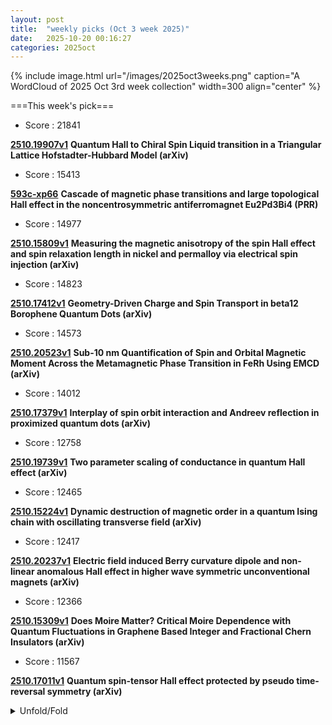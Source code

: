 ```yaml
---
layout: post
title:  "weekly picks (Oct 3 week 2025)"
date:   2025-10-20 00:16:27
categories: 2025oct
---
```


{% include image.html url="/images/2025oct3weeks.png" caption="A WordCloud of 2025 Oct 3rd week collection" width=300 align="center" %}




===This week's pick===


* Score : 21841


**[2510.19907v1](https://arxiv.org/abs/2510.19907)** **Quantum Hall to Chiral Spin Liquid transition in a Triangular Lattice Hofstadter-Hubbard Model (arXiv)**


* Score : 15413

**[593c-xp66](http://link.aps.org/doi/10.1103/593c-xp66)** **Cascade of magnetic phase transitions and large topological Hall effect in the noncentrosymmetric antiferromagnet Eu2Pd3Bi4 (PRR)**

* Score : 14977

**[2510.15809v1](https://arxiv.org/abs/2510.15809)** **Measuring the magnetic anisotropy of the spin Hall effect and spin relaxation length in nickel and permalloy via electrical spin injection (arXiv)**



* Score : 14823


**[2510.17412v1](https://arxiv.org/abs/2510.17412)** **Geometry-Driven Charge and Spin Transport in beta12 Borophene Quantum Dots (arXiv)**



* Score : 14573

**[2510.20523v1](https://arxiv.org/abs/2510.20523)** **Sub-10 nm Quantification of Spin and Orbital Magnetic Moment Across the Metamagnetic Phase Transition in FeRh Using EMCD (arXiv)**



* Score : 14012

**[2510.17379v1](https://arxiv.org/abs/2510.17379)** **Interplay of spin orbit interaction and Andreev reflection in proximized quantum dots (arXiv)**



* Score : 12758

**[2510.19739v1](https://arxiv.org/abs/2510.19739)** **Two parameter scaling of conductance in quantum Hall effect (arXiv)**



* Score : 12465


**[2510.15224v1](https://arxiv.org/abs/2510.15224)** **Dynamic destruction of magnetic order in a quantum Ising chain with oscillating transverse field (arXiv)**


* Score : 12417

**[2510.20237v1](https://arxiv.org/abs/2510.20237)** **Electric field induced Berry curvature dipole and non-linear anomalous Hall effect in higher wave symmetric unconventional magnets (arXiv)**


* Score : 12366

**[2510.15309v1](https://arxiv.org/abs/2510.15309)** **Does Moire Matter? Critical Moire Dependence with Quantum Fluctuations in Graphene Based Integer and Fractional Chern Insulators (arXiv)**

* Score : 11567

**[2510.17011v1](https://arxiv.org/abs/2510.17011)** **Quantum spin-tensor Hall effect protected by pseudo time-reversal symmetry (arXiv)**




<details id="myDetails">
  <summary> Unfold/Fold </summary>
  {% capture markdowncontent %}






---
10/24




1. **[science.ady7969](https://www.science.org/doi/10.1126/science.ady7969)** Room-temperature charge localization in ion-coupled bilayer transistors (Science)


1. **[science.ady3042](https://www.science.org/doi/10.1126/science.ady3042)** Nonlinear wave dynamics on a chip (Science)

1. **[science.adm7717](https://www.science.org/doi/10.1126/science.adm7717)** Observation of the distribution of nuclear magnetization in a molecule (Science)


1. **[science.adx3741](https://www.science.org/doi/10.1126/science.adx3741)** Engineering high Pockels coefficients in thin-film strontium titanate for cryogenic quantum electro-optic applications (Science)


1. **[science.adx8657](https://www.science.org/doi/10.1126/science.adx8657)** Quantum critical electro-optic and piezo-electric nonlinearities (Science)



1. **[s41467-025-64387-x](https://www.nature.com/articles/s41467-025-64387-x)** Polarity-dependent ferroelectric modulations in two-dimensional hybrid perovskite heterojunction transistors (Nature Communications)

1. **[d41586-025-03381-1](https://www.nature.com/articles/d41586-025-03381-1)** Does gravity produce quantum weirdness? Proposal divides physicists (Nature)

1. **[s41598-025-25170-6](https://www.nature.com/articles/s41598-025-25170-6)** Correction: Nonnegative matrix factorization for analyzing state dependent neuronal network dynamics in calcium recordings (Scientific Reports)




1. **[zy2d-m3ch](http://link.aps.org/doi/10.1103/zy2d-m3ch)** Coexistence of Continuous-Variable Quantum Key Distribution and Classical Data over 120 km Fiber (PRL)







1. **[ssp9-7s81](http://link.aps.org/doi/10.1103/ssp9-7s81)** Machine-Learning Interatomic Potentials for Long-Range Systems (PRL)

1. **[Physics.18.173](http://link.aps.org/doi/10.1103/Physics.18.173)** Time-Reversal Computation Offers Pathway to Practical Quantum Advantage (Physics)

1. **[Physics.18.s136](http://link.aps.org/doi/10.1103/Physics.18.s136)** Secure Quantum Communication Breaks Distance Record (Physics)

1. **[bg58-lpt2](http://link.aps.org/doi/10.1103/bg58-lpt2)** Typical reconstruction limit and phase transition of maximum entropy method (PRR)




1. **[cv9y-2cnj](http://link.aps.org/doi/10.1103/cv9y-2cnj)** Parameter-efficient quantum anomaly detection method on a superconducting quantum processor (PRR)

1. **[vjms-5bqd](http://link.aps.org/doi/10.1103/vjms-5bqd)** Rotational stability in nanorotor and spin contrast in one-loop interferometry in the Stern-Gerlach setup (PRR)




1. **[2411.07775v1](https://arxiv.org/abs/2411.07775v1)** Topological resilience of optical skyrmions in local decoherence (arXiv)



1. **[2510.19831v1](https://arxiv.org/abs/2510.19831)** High Strain Rate Behavior of Liquid Crystal Elastomers (arXiv)

1. **[2510.19880v1](https://arxiv.org/abs/2510.19880)** Excitonic correlations in the system of gated metallic wires with the applied Zeeman magnetic field (arXiv)

1. **[2510.19881v1](https://arxiv.org/abs/2510.19881)** Canted antiferromagnetism and excitonic order in gated double-layer graphene (arXiv)

1. **[2510.19891v1](https://arxiv.org/abs/2510.19891)** A unified picture of phonon anomalies in crystals and glasses (arXiv)


1. **[2510.19937v1](https://arxiv.org/abs/2510.19937)** Dimensionality-Changing Transition from a Non-Fermi Liquid to a Spin-Solid in a Multichannel Kondo Lattice (arXiv)

1. **[2510.19943v1](https://arxiv.org/abs/2510.19943)** Quantum geometry and impurity sensitivity of superconductors without time-reversal symmetry: application to rhombohedral graphene and altermagnets (arXiv)

1. **[2510.20003v1](https://arxiv.org/abs/2510.20003)** Approach to equilibrium for a particle interacting with a harmonic thermal bath (arXiv)

1. **[2510.20004v1](https://arxiv.org/abs/2510.20004)** Quantum localization in incommensurate tight-binding chains (arXiv)

1. **[2510.20034v1](https://arxiv.org/abs/2510.20034)** Dynamics of Majorana Fermions on a Quantum Computer (arXiv)

1. **[2510.20090v1](https://arxiv.org/abs/2510.20090)** Correlation between magnetism and lattice dynamics for cubic FeGe under pressure (arXiv)

1. **[2510.20115v1](https://arxiv.org/abs/2510.20115)** Circuit-based cavity magnonics in the ultrastrong and deep-strong coupling regimes (arXiv)

1. **[2510.20130v1](https://arxiv.org/abs/2510.20130)** Intrinsic Non-linearity of Josephson Junctions as an Alternative Origin of the Missing First Shapiro Step (arXiv)

1. **[2510.20181v1](https://arxiv.org/abs/2510.20181)** Domain wall induced topological Hall effect in the chiral-lattice ferromagnet FexTaS2 (arXiv)

1. **[2510.20186v1](https://arxiv.org/abs/2510.20186)** Kondo breakdown induced by the non-Hermitian complex hybridization (arXiv)

1. **[2510.20204v1](https://arxiv.org/abs/2510.20204)** Microscopic evidence of a field-induced critical spin-liquid state in a frustrated metal (arXiv)

1. **[2510.20230v1](https://arxiv.org/abs/2510.20230)** Soft Phonon Charge-Density Wave Formation in the Kagome Metal KV3Sb5 (arXiv)


1. **[2510.20306v1](https://arxiv.org/abs/2510.20306)** Non-relativistic spin splitting: Features and Functionalities (arXiv)

1. **[2510.20309v1](https://arxiv.org/abs/2510.20309)** Emergent Massless Dirac Fermions in Moire Bands of Bilayer Graphene/hBN Superlattice (arXiv)

1. **[2510.20312v1](https://arxiv.org/abs/2510.20312)** Phase Separation in Kitaev Chain (arXiv)

1. **[2510.20324v1](https://arxiv.org/abs/2510.20324)** Temporal Renormalization and the Critical-like Behavior in Supercooled Liquids (arXiv)

1. **[2510.20346v1](https://arxiv.org/abs/2510.20346)** Nonergodic extended phase for waves in three dimensions (arXiv)

1. **[2510.20352v1](https://arxiv.org/abs/2510.20352)** Critical fluctuations and conserved dynamics in a strange ferromagnetic metal (arXiv)

1. **[2510.20357v1](https://arxiv.org/abs/2510.20357)** Self-diffusion in confined systems (arXiv)

1. **[2510.20360v1](https://arxiv.org/abs/2510.20360)** Predictive Indicator of Critical Point in Equilibrium and Nonequilibrium Magnetic Systems (arXiv)

1. **[2510.20395v1](https://arxiv.org/abs/2510.20395)** Unlock Anionic Behavior of Calcium Through Pressure Engineering (arXiv)

1. **[2510.20397v1](https://arxiv.org/abs/2510.20397)** Thermoelectric properties of interacting double quantum dots (arXiv)

1. **[2510.20426v1](https://arxiv.org/abs/2510.20426)** Vacancy diffusion on a brominated Si(100) surface: Critical effect of the dangling bond charge state (arXiv)

1. **[2510.20491v1](https://arxiv.org/abs/2510.20491)** Metallic island array as synthetic quantum matter: fractionalized entropy and thermal transport (arXiv)

1. **[2510.20497v1](https://arxiv.org/abs/2510.20497)** Transitions between liquid crystalline phases investigated by dielectric and infra-red spectroscopies (arXiv)


1. **[2510.20536v1](https://arxiv.org/abs/2510.20536)** The effects of high-temperature ion-irradiation on early-stage grain boundaries serrations formation in Ni-based alloys (arXiv)

1. **[2510.20538v1](https://arxiv.org/abs/2510.20538)** Quantifying robustness and locality of Majorana bound states in interacting systems (arXiv)

1. **[2510.20575v1](https://arxiv.org/abs/2510.20575)** Local Density of States as a Probe of Multifractality in Quasiperiodic Moire Materials (arXiv)

1. **[2510.20576v1](https://arxiv.org/abs/2510.20576)** Low-temperature electron dephasing rates indicate magnetic disorder in superconducting TiN films (arXiv)

1. **[2510.20577v1](https://arxiv.org/abs/2510.20577)** Monte Carlo Sampling for Wave Functions Requiring (Anti)Symmetrization (arXiv)

1. **[2510.20592v1](https://arxiv.org/abs/2510.20592)** Time-braiding phase of anyons tied to the nonuniversal scaling dimension (arXiv)

1. **[2510.20633v1](https://arxiv.org/abs/2510.20633)** Systematic study of multi-magnon binding energies in the FM-AFM J_1-J_2 chain (arXiv)

1. **[2510.20659v1](https://arxiv.org/abs/2510.20659)** Kinetics of Peierls dimerization transition: Machine learning force-field approach (arXiv)

1. **[2510.20678v1](https://arxiv.org/abs/2510.20678)** Conductance Anomaly in a Partially Open Adiabatic Quantum Point Contact (arXiv)

1. **[2510.20712v1](https://arxiv.org/abs/2510.20712)** Enhancement of Curie Temperature in Ferromagnetic Insulator-Topological Insulator Heterostructures (arXiv)

1. **[2510.20719v1](https://arxiv.org/abs/2510.20719)** Universal breathing mode scaling in harmonically trapped Fermi gases (arXiv)

1. **[2510.20729v1](https://arxiv.org/abs/2510.20729)** Nanoscale Mapping of Transition Metal Ordering in Individual LiNi0.5Mn1.5O4 Particles Using 4D-STEM ACOM Technique (arXiv)

1. **[2510.20746v1](https://arxiv.org/abs/2510.20746)** Berry Curvature Dipole-induced Non-linear Hall Effect in Oxide Heterostructures (arXiv)

1. **[2510.20790v1](https://arxiv.org/abs/2510.20790)** Trapping, manipulating and probing ultracold atoms: a quantum technologies tutorial (arXiv)

1. **[2510.20804v1](https://arxiv.org/abs/2510.20804)** Anomalous Hall effect in rhombohedral graphene (arXiv)

1. **[2510.20816v1](https://arxiv.org/abs/2510.20816)** Charge-density waves and stripes in quarter metals of graphene heterostructures (arXiv)

1. **[2510.19816v1](https://arxiv.org/abs/2510.19816)** Single Sr Atoms in Optical Tweezer Arrays for Quantum Simulation (arXiv)

1. **[2510.19918v1](https://arxiv.org/abs/2510.19918)** Beyond Qubits: Multilevel Quantum Sensing for Dark Matter (arXiv)

1. **[2510.19928v1](https://arxiv.org/abs/2510.19928)** Mind the gaps: The fraught road to quantum advantage (arXiv)

1. **[2510.19947v1](https://arxiv.org/abs/2510.19947)** Modelling multiscale architecture of biofilm extracellular matrix and its role in oxygen transport (arXiv)

1. **[2510.19983v1](https://arxiv.org/abs/2510.19983)** A transmon qubit realized by exploiting the superconductor-insulator transition (arXiv)

1. **[2510.20046v1](https://arxiv.org/abs/2510.20046)** Exact State Evolution and Energy Spectrum in Solvable Bosonic Models (arXiv)

1. **[2510.20127v1](https://arxiv.org/abs/2510.20127)** Electronically-controlled one- and two-qubit gates for transmon quasicharge qubits (arXiv)

1. **[2510.20160v1](https://arxiv.org/abs/2510.20160)** Unveiling non-Hermitian band structures with non-Bloch supercells (arXiv)

1. **[2510.20315v1](https://arxiv.org/abs/2510.20315)** From diffusion optics to photocatalytic rates in multiply scattering porous slabs: finite-slab Green's function, optical-to-kinetic mapping, and application to core-shell aerogels with embedded anatase nanoparticles (arXiv)

1. **[2510.20321v1](https://arxiv.org/abs/2510.20321)** Microfluidic Study of Evaporation-Driven Crystallization of Saline and Ammonia Brines under Hydrogen Flow (arXiv)



1. **[2510.20461v1](https://arxiv.org/abs/2510.20461)** Long time behaviour of one facilitated kinetically constrained models: results and open problems (arXiv)

1. **[2510.20553v1](https://arxiv.org/abs/2510.20553)** Dynamic principles of concentration buffering through liquid-liquid phase separation (arXiv)

1. **[2510.20701v1](https://arxiv.org/abs/2510.20701)** Real-time dynamics of VCMA-assisted switching of magnetic tunnel junctions (arXiv)

1. **[2510.20735v1](https://arxiv.org/abs/2510.20735)** Magnetic tunnel junction as a real-time entropy source: Field-Programmable Gate Array based random bit generation without post-processing (arXiv)

1. **[2510.20750v1](https://arxiv.org/abs/2510.20750)** Critical Dynamics of Superfluids (arXiv)

1. **[2510.20758v1](https://arxiv.org/abs/2510.20758)** Theta-term in Russian Doll Model: phase structure, quantum metric and BPS multifractality (arXiv)

1. **[2510.20772v1](https://arxiv.org/abs/2510.20772)** Quantum Sensing of Gravitational Frame-Dragging with a Superfluid ^4He Gyrometer (arXiv)


---
10/23


1. **[s41567-025-03049-7](https://www.nature.com/articles/s41567-025-03049-7)** Individual solid-state nuclear spin qubits with coherence exceeding seconds (Nature Physics)

1. **[s42005-025-02319-3](https://www.nature.com/articles/s42005-025-02319-3)** Long-range transport in asymmetric quadruple quantum dot configurations (Communications Physics)

1. **[s41563-025-02380-x](https://www.nature.com/articles/s41563-025-02380-x)** Interleaved bond frustration in a triangular lattice antiferromagnet (Nature Materials)

1. **[s41586-025-09527-5](https://www.nature.com/articles/s41586-025-09527-5)** Optimization by decoded quantum interferometry (Nature)

1. **[s41586-025-09633-4](https://www.nature.com/articles/s41586-025-09633-4)** A metallic p-wave magnet with commensurate spin helix (Nature)

1. **[s41586-025-09526-6](https://www.nature.com/articles/s41586-025-09526-6)** Observation of constructive interference at the edge of quantum ergodicity (Nature)

1. **[d41586-025-03300-4](https://www.nature.com/articles/d41586-025-03300-4)** Google claims ‘quantum advantage’ again — but researchers are sceptical (Nature)

1. **[d41586-025-03132-2](https://www.nature.com/articles/d41586-025-03132-2)** Is there a ‘smoking gun’ test for quantum gravity? (Nature)

1. **[s41598-025-20965-z](https://www.nature.com/articles/s41598-025-20965-z)** Enhanced power conversion efficiency in high power single spatial mode ridge waveguide diode lasers using extreme triple asymmetric epitaxial structure (Scientific Reports)





1. **[hf8s-v93b](http://link.aps.org/doi/10.1103/hf8s-v93b)** Computation and Verification of Spectra for Non-Hermitian Systems (PRL)

1. **[lh6x-7rc3](http://link.aps.org/doi/10.1103/lh6x-7rc3)** Classically Estimating Observables of Noiseless Quantum Circuits (PRL)

1. **[dyxq-qkmd](http://link.aps.org/doi/10.1103/dyxq-qkmd)** Interaction Induced Anderson Transition in a Kicked One Dimensional Bose Gas (PRL)

1. **[96yh-96pw](http://link.aps.org/doi/10.1103/96yh-96pw)** Pump with Broadband Probe Experiments for Single-Shot Measurements of Plasma Conditions and Crossed-Beam Energy Transfer (PRL)

1. **[dqsl-l8zz](http://link.aps.org/doi/10.1103/dqsl-l8zz)** Variational Diagrammatic Monte Carlo Built on Dynamical Mean-Field Theory (PRL)

1. **[bchp-xqtn](http://link.aps.org/doi/10.1103/bchp-xqtn)** Exchange Surface Spin Waves in Type-A van der Waals Antiferromagnets (PRL)

1. **[mk8h-yzkj](http://link.aps.org/doi/10.1103/mk8h-yzkj)** Hallmarks of Ballistic Terahertz Magnon Currents in an Antiferromagnetic Insulator (PRL)

1. **[krvx-hbt3](http://link.aps.org/doi/10.1103/krvx-hbt3)** Disentangling the Effects of Curvature and Misorientation on the Shrinkage Behavior of Loop-Shaped Grain Boundaries (PRL)

1. **[gqpr-dgz7](http://link.aps.org/doi/10.1103/gqpr-dgz7)** Quantum Circuit Discovery for Fault-Tolerant Logical State Preparation with Reinforcement Learning (PRX)

1. **[Physics.18.165](http://link.aps.org/doi/10.1103/Physics.18.165)** Quantum Systems Modeled Without Prior Assumptions (Physics)

1. **[Physics.18.s142](http://link.aps.org/doi/10.1103/Physics.18.s142)** Model of Fluid Draining in Lung Airways (Physics)



1. **[2510.18954v1](https://arxiv.org/abs/2510.18954)** Haerter-Shastry kinetic magnetism and metallicity in the triangular Hubbard model (arXiv)

1. **[2510.18963v1](https://arxiv.org/abs/2510.18963)** Helical phases and Bogoliubov Fermi surfaces probed by superconducting diode effects (arXiv)

1. **[2510.18973v1](https://arxiv.org/abs/2510.18973)** Ferro-spinetic Altermagnets from Electronic Correlations (arXiv)

1. **[2510.18974v1](https://arxiv.org/abs/2510.18974)** Magnon scattering and transduction in Coulomb-coupled quantum Hall ferromagnets (arXiv)

1. **[2510.19083v1](https://arxiv.org/abs/2510.19083)** Inter-orbital spin-triplet superconductivity from altermagnetic fluctuations (arXiv)

1. **[2510.19124v1](https://arxiv.org/abs/2510.19124)** Many-Body Perturbation Theory for Driven Dissipative Quasiparticle Flows and Fluctuations (arXiv)

1. **[2510.19142v1](https://arxiv.org/abs/2510.19142)** Control of out-of-plane anti-damping spin torque with a canted ferromagnetic spin source (arXiv)

1. **[2510.19189v1](https://arxiv.org/abs/2510.19189)** Calculating the Luttinger liquid parameter for an interacting Kitaev chain quantum simulator (arXiv)

1. **[2510.19313v1](https://arxiv.org/abs/2510.19313)** The Superconducting Transition due to the spontaneous Interlayer Loop Current fluctuations (arXiv)

1. **[2510.19369v1](https://arxiv.org/abs/2510.19369)** Mapping the twist angle dependence of quasi-Brillouin zones in doubly aligned graphene/BN heterostructures (arXiv)

1. **[2510.19404v1](https://arxiv.org/abs/2510.19404)** Anisotropic collapse of electronic correlations in the ferromagnet UGe2 under high magnetic field (arXiv)

1. **[2510.19406v1](https://arxiv.org/abs/2510.19406)** Pairing Symmetry Crossover from d-wave to s_pm-wave in a Bilayer Nickelate Driven by Hund's Coupling and Crystal Field Splitting (arXiv)

1. **[2510.19453v1](https://arxiv.org/abs/2510.19453)** Relation between structure and functionality in photosynthetic antenna complex of green sulfur bacteria: efficiency under natural sunlight pumping (arXiv)

1. **[2510.19483v1](https://arxiv.org/abs/2510.19483)** Discrete Shift and Polarization from Response to Symmetry Defects in Interacting Topological Phases (arXiv)

1. **[2510.19504v1](https://arxiv.org/abs/2510.19504)** Practical algorithm for simulating thermal pure quantum states (arXiv)

1. **[2510.19526v1](https://arxiv.org/abs/2510.19526)** Applied electric and magnetic field effects on the bandgap formation and antiferromagnetic ordering in AA-stacked Bilayer Graphene (arXiv)

1. **[2510.19570v1](https://arxiv.org/abs/2510.19570)** Thermal Hall conductivity of semi-metallic graphite dominated by ambipolar phonon drag (arXiv)

1. **[2510.19588v1](https://arxiv.org/abs/2510.19588)** Universal non-Hermitian valley filtering via uniform dissipation (arXiv)

1. **[2510.19632v1](https://arxiv.org/abs/2510.19632)** Direct visualization of gate-tunable flat bands in twisted double bilayer graphene (arXiv)

1. **[2510.19637v1](https://arxiv.org/abs/2510.19637)** Single-Scale Magnetoelastic Landau Quantization: Thermodynamics, Quantum Oscillations, and Metrology (arXiv)

1. **[2510.19648v1](https://arxiv.org/abs/2510.19648)** Adaptive Ising machine based on phase-locking of an auto-oscillator to a bi-harmonic external driving with noise (arXiv)

1. **[2510.19700v1](https://arxiv.org/abs/2510.19700)** Spin-Locked Helical Currents and Pure Spin Pumping in Altermagnetic Nanotubes (arXiv)

1. **[2510.19709v1](https://arxiv.org/abs/2510.19709)** Temperature-invariant magneto-optical Kerr effect in a noncollinear antiferromagnet (arXiv)

1. **[2510.19736v1](https://arxiv.org/abs/2510.19736)** Point-contact Andreev reflection spectroscopy of layered superconductors with device-integrated diamond anvil cells (arXiv)



1. **[2510.19790v1](https://arxiv.org/abs/2510.19790)** Soft Mode Origin of Charge Ordering in Superconducting Kagome CsV3Sb5 (arXiv)

1. **[2510.19824v1](https://arxiv.org/abs/2510.19824)** Krylov space dynamics of ergodic and dynamically frozen Floquet systems (arXiv)

1. **[2510.19043v1](https://arxiv.org/abs/2510.19043)** Broadband Thermal Noise Correlations Induced by Measurement Back-Action (arXiv)

1. **[2510.19079v1](https://arxiv.org/abs/2510.19079)** First-principles calculation of electronic and topological properties of low-dimensional tellurium (arXiv)

1. **[2510.19219v1](https://arxiv.org/abs/2510.19219)** Hybrid Quantum-Classical Eigensolver with Real-Space Sampling and Symmetric Subspace Measurements (arXiv)

1. **[2510.19378v1](https://arxiv.org/abs/2510.19378)** Memory Effects in Time-Modulated Radiative Heat Transfer (arXiv)

1. **[2510.19505v1](https://arxiv.org/abs/2510.19505)** Mechanism of the electrochemical hydrogenation of graphene (arXiv)

1. **[2510.19510v1](https://arxiv.org/abs/2510.19510)** Fock space fragmentation in quenches of disordered interacting fermions (arXiv)

1. **[2510.19596v1](https://arxiv.org/abs/2510.19596)** Atomic displacements drive flat band formation and lateral electron and hole separation in near-60 degree twisted MoSe2/WSe2 bilayers (arXiv)

1. **[2510.19627v1](https://arxiv.org/abs/2510.19627)** Twisted superconducting quantum diodes: Towards anharmonicity and high fidelity (arXiv)

1. **[2510.19742v1](https://arxiv.org/abs/2510.19742)** Extracting transport coefficients from local ground-state currents (arXiv)





---
10/22

1. **[s41567-025-03083-5](https://www.nature.com/articles/s41567-025-03083-5)** Magnetic Hofstadter cascade in a twisted semiconductor homobilayer (Nature Physics)

1. **[s41598-025-20741-z](https://www.nature.com/articles/s41598-025-20741-z)** The effect of low Al concentration on the electronic structure and thermoelectric properties of Al<sub>x</sub>Ga<sub>1−x</sub>N/GaN heterojunctions (Scientific Reports)

1. **[s41598-025-20567-9](https://www.nature.com/articles/s41598-025-20567-9)** Formation of few-electron triple quantum dots in ZnO heterostructures (Scientific Reports)



1. **[d6q5-k7sh](http://link.aps.org/doi/10.1103/d6q5-k7sh)** State -- entanglement-witness contraction (PRL)

1. **[5gfn-l7w7](http://link.aps.org/doi/10.1103/5gfn-l7w7)** Semigroup Influence Matrices for Nonequilibrium Quantum Impurity Models (PRL)

1. **[tx71-1cd9](http://link.aps.org/doi/10.1103/tx71-1cd9)** Measurement-Induced Lévy Flights of Quantum Information (PRL)

1. **[l4mx-l3xx](http://link.aps.org/doi/10.1103/l4mx-l3xx)** Tile Codes: High-Efficiency Quantum Codes on a Lattice with Boundary (PRL)

1. **[kbwj-md9n](http://link.aps.org/doi/10.1103/kbwj-md9n)** Near-Perfect Broadband Quantum Memory Enabled by Intelligent Spin-Wave Compaction (PRL)

1. **[45g7-bmp6](http://link.aps.org/doi/10.1103/45g7-bmp6)** Chiral Symmetry and Peripheral Neutron-α Scattering (PRL)

1. **[cfg9-v8hf](http://link.aps.org/doi/10.1103/cfg9-v8hf)** Stable Small Plasmas at the Density Limit in the W7-X Stellarator (PRL)

1. **[7t7r-rpmh](http://link.aps.org/doi/10.1103/7t7r-rpmh)** Revealing the Structure and Dynamics of Self-Generated Electric and Magnetic Fields Near Plasma Stagnation in Laser-Driven Hohlraums (PRL)

1. **[4zlp-n5qm](http://link.aps.org/doi/10.1103/4zlp-n5qm)** Observation of Giant Nernst Plateau in Ideal 1D Weyl Phase (PRL)

1. **[3l3j-tfyn](http://link.aps.org/doi/10.1103/3l3j-tfyn)** Photonic Flat Landau Levels Induced by Antisymmetric Nonuniform Pseudomagnetic Fields (PRL)

1. **[j3jy-yl42](http://link.aps.org/doi/10.1103/j3jy-yl42)** Symmetry-Forbidden Intraband Transitions Leading to Ultralow Gilbert Damping in van der Waals Ferromagnets (PRL)

1. **[cjzw-j4v7](http://link.aps.org/doi/10.1103/cjzw-j4v7)** Spin-Orbital Altermagnetism (PRL)

1. **[bt9s-qsfj](http://link.aps.org/doi/10.1103/bt9s-qsfj)** Fully Flat Bands in a Photonic Dipolar Kagome Lattice (PRL)

1. **[hb7b-wp95](http://link.aps.org/doi/10.1103/hb7b-wp95)** Flocking Phase Separation in Inertial Active Matter (PRL)

1. **[rp3q-svws](http://link.aps.org/doi/10.1103/rp3q-svws)** Collective Modes in Multilayer Graphene/α−RuCl3 Heterostructures (PRX)

1. **[Physics.18.s138](http://link.aps.org/doi/10.1103/Physics.18.s138)** Quantum Memory Breaks Performance Barrier (Physics)


1. **[2510.17805v1](https://arxiv.org/abs/2510.17805)** The Meissner effect in superconductors: emergence versus reductionism (arXiv)

1. **[2510.17969v1](https://arxiv.org/abs/2510.17969)** Non-invertible bosonic chiral symmetry on the lattice (arXiv)

1. **[2510.17982v1](https://arxiv.org/abs/2510.17982)** Interplay of Noise and Reservoir-induced Decoherence in Persistent Currents (arXiv)

1. **[2510.18001v1](https://arxiv.org/abs/2510.18001)** Magnus Induced Magnetic Diode Effect in Skyrmion Systems (arXiv)

1. **[2510.18092v1](https://arxiv.org/abs/2510.18092)** A Hall viscosity for skyrmion via magnon interaction (arXiv)

1. **[2510.18102v1](https://arxiv.org/abs/2510.18102)** Inverse proximity effect in thin-film superconductor/magnet heterostructures with metallic and insulating magnets (arXiv)

1. **[2510.18144v1](https://arxiv.org/abs/2510.18144)** Probing Hidden Symmetry and Altermagnetism with Sub-Picometer Sensitivity via Nonlinear Transport (arXiv)

1. **[2510.18145v1](https://arxiv.org/abs/2510.18145)** Altermon: a magnetic-field-free parity protected qubit based on a narrow altermagnet Josephson junction (arXiv)

1. **[2510.18209v1](https://arxiv.org/abs/2510.18209)** Chirality/Axiality-Induced Axiality/Chirality via Surface Polarization (arXiv)

1. **[2510.18272v1](https://arxiv.org/abs/2510.18272)** All-Electrical Self-Switching of van der Waals Chiral Antiferromagnet (arXiv)

1. **[2510.18275v1](https://arxiv.org/abs/2510.18275)** Spin gaps in Transition Metal Dichalcogenide Nanoribbons with atomic Adsorbates (arXiv)

1. **[2510.18482v1](https://arxiv.org/abs/2510.18482)** Semiconductor-Semimetal Transition in van der Waals Carbyne Crystals (arXiv)

1. **[2510.18532v1](https://arxiv.org/abs/2510.18532)** Fibonacci-Engineered Spin and Charge Thermoelectrics in a Long Range Su-Schrieffer-Heeger Chain: A Pathway to Giant Figure of Merit (arXiv)

1. **[2510.18613v1](https://arxiv.org/abs/2510.18613)** Hamiltonian learning quantum magnets with dynamical impurity tomography (arXiv)

1. **[2510.18665v1](https://arxiv.org/abs/2510.18665)** Cavity modification of magnetoplasmon mode through coupling with intersubband polaritons (arXiv)

1. **[2510.18694v1](https://arxiv.org/abs/2510.18694)** Geometric control of the moire twist angle in heterobilayer flakes (arXiv)

1. **[2510.18696v1](https://arxiv.org/abs/2510.18696)** Tuning Superconductivity in Sputtered W0.75Re0.25 Thin Films (arXiv)

1. **[2510.18778v1](https://arxiv.org/abs/2510.18778)** Self-Consistent Model for Gate Control of Narrow-, Broken-, and Inverted-Gap (Topological) Heterostructures (arXiv)

1. **[2510.18785v1](https://arxiv.org/abs/2510.18785)** Fermi arcs for generic nodal points hosting monopoles or dipoles (arXiv)

1. **[2510.18842v1](https://arxiv.org/abs/2510.18842)** Vector spin polarization evolution determined in an entangled muon-fluorine system under pulsed excitation (arXiv)

1. **[2510.18875v1](https://arxiv.org/abs/2510.18875)** Instabilities of a Generalized Gross-Neveu Quantum Criticality (arXiv)

1. **[2510.17827v1](https://arxiv.org/abs/2510.17827)** Frequency multiplication in Terahertz band using AlGaN/GaN plasmonic crystals (arXiv)

1. **[2510.18174v1](https://arxiv.org/abs/2510.18174)** Anisotropic-Strain Control of The Magnetic Structure in Mn\textsubscript{3}GaN (arXiv)

1. **[2510.18408v1](https://arxiv.org/abs/2510.18408)** Multi-entropy from Linking in Chern-Simons Theory (arXiv)

1. **[2510.18447v1](https://arxiv.org/abs/2510.18447)** Fingerprints of cluster-based Haldane and bound-magnon states in a spin-1 Heisenberg diamond chain (arXiv)

1. **[2510.18545v1](https://arxiv.org/abs/2510.18545)** Large deviations in the many-body localization transition: The case of the random-field XXZ chain (arXiv)

1. **[2510.18574v1](https://arxiv.org/abs/2510.18574)** Covariant field theory of 3D massive fractons (arXiv)





---
10/21













1. **[66zq-39yc](http://link.aps.org/doi/10.1103/66zq-39yc)** Design and Theory of Switchable Linear Magnetoelectricity by Ferroelectricity in Type-I Multiferroics (PRL)

1. **[g5cx-1vhj](http://link.aps.org/doi/10.1103/g5cx-1vhj)** Phylogenetic corrections and higher-order sequence statistics in protein families: Potts vs multiple sequence alignment transformer machine learning models (PRR)

1. **[z8tj-ml6k](http://link.aps.org/doi/10.1103/z8tj-ml6k)** Multiphonon Fock state heralding with single-photon detection (PRR)

1. **[4nzq-9kr2](http://link.aps.org/doi/10.1103/4nzq-9kr2)** Phase reduction analysis of traveling breathers in reaction-diffusion systems (PRR)

1. **[557f-6tpb](http://link.aps.org/doi/10.1103/557f-6tpb)** Spectral properties versus magic generation in T-doped random Clifford circuits (PRR)


1. **[2510.16038v1](https://arxiv.org/abs/2510.16038)** Intrinsic Maximum Light Absorption in Laser-Field-Driven Growth of Highly Ordered Silicon Nanowire Arrays (arXiv)

1. **[2510.16058v1](https://arxiv.org/abs/2510.16058)** Near-field radiative heat transfer in the dual nanoscale regime between polaritonic membranes (arXiv)

1. **[2510.16131v1](https://arxiv.org/abs/2510.16131)** Deterministic nanofabrication of quantum dot-circular Bragg grating resonators with high process yield using in-situ electron beam lithography (arXiv)

1. **[2510.16143v1](https://arxiv.org/abs/2510.16143)** Finite temperature magnetic interactions from first principles (arXiv)

1. **[2510.16248v1](https://arxiv.org/abs/2510.16248)** Cavity-induced coherent magnetization and polaritons in altermagnets (arXiv)

1. **[2510.16264v1](https://arxiv.org/abs/2510.16264)** Emergent nonlocal interactions induced by quantized gauge fields in topological systems (arXiv)

1. **[2510.16523v1](https://arxiv.org/abs/2510.16523)** Marginal Influence of Anomalous Josephson Current on Odd-Frequency Spin-Triplet Pairing in Ferromagnetic Josephson Diodes (arXiv)

1. **[2510.16546v1](https://arxiv.org/abs/2510.16546)** High harmonic generation light source with polarization selectivity and sub-100-microm beam size for time- and angle-resolved photoemission spectroscopy (arXiv)

1. **[2510.16616v1](https://arxiv.org/abs/2510.16616)** Finite-temperature signatures of underlying superconductivity in the electron-doped Hubbard model (arXiv)

1. **[2510.16760v1](https://arxiv.org/abs/2510.16760)** Switchable axionic magnetoelectric effect via spin-flop transition in topological antiferromagnets (arXiv)

1. **[2510.16843v1](https://arxiv.org/abs/2510.16843)** Tuning macroscopic phase frustration in multiorbital superconductors (arXiv)

1. **[2510.16855v1](https://arxiv.org/abs/2510.16855)** Photoinduced melting dynamics and collective mode in a correlated charge-order system (arXiv)

1. **[2510.16874v1](https://arxiv.org/abs/2510.16874)** New perspective on symmetry breaking in an antiferromagnetic chain: Spin-selective transport and NDR phenomenon (arXiv)

1. **[2510.16878v1](https://arxiv.org/abs/2510.16878)** Deep Learning Accelerated First-Principles Quantum Transport Simulations at Nonequilibrium State (arXiv)

1. **[2510.16884v1](https://arxiv.org/abs/2510.16884)** Temperature Dependence of the Momentum-Resolved Static Spin Susceptibility in a Mott-Proximate Cuprate Model (arXiv)

1. **[2510.16929v1](https://arxiv.org/abs/2510.16929)** Impact of Random Bond Disorder on Quantum Skyrmions in a spin-half Quantum Heisenberg Model (arXiv)

1. **[2510.16970v1](https://arxiv.org/abs/2510.16970)** Magnon edge states of skyrmion crystal in non-uniform magnetic field (arXiv)


1. **[2510.17050v1](https://arxiv.org/abs/2510.17050)** High-Field Torque Magnetometry on the Kagome Antiferromagnet Karpenkoite (arXiv)

1. **[2510.17081v1](https://arxiv.org/abs/2510.17081)** Zero resistance when metals mixed with insulators (arXiv)

1. **[2510.17258v1](https://arxiv.org/abs/2510.17258)** Real space decay of flat band projectors from compact localized states (arXiv)



1. **[2510.17416v1](https://arxiv.org/abs/2510.17416)** Attaining the Ground State of Kagome Artificial Spin Ice via Ultrafast Site-Specific Laser Annealing (arXiv)

1. **[2510.17452v1](https://arxiv.org/abs/2510.17452)** Enhanced Superconducting Diode Effect in the Asymmetric Hatsugai-Kohmoto Model (arXiv)

1. **[2510.17522v1](https://arxiv.org/abs/2510.17522)** Neel-Vector-Orientation Induced Intrinsic Half-Metallicity in Two-Dimensional Altermagnets (arXiv)

1. **[2510.17653v1](https://arxiv.org/abs/2510.17653)** Technical Review of spin-based computing (arXiv)

1. **[2510.17674v1](https://arxiv.org/abs/2510.17674)** Anomalous terahertz nonlinearity in disordered s-wave superconductor close to the superconductor-insulator transition (arXiv)

1. **[2510.17683v1](https://arxiv.org/abs/2510.17683)** Giant thermal modulation via a semiconductor-superconductor photonic field-effect heat transistor (arXiv)

1. **[2510.17755v1](https://arxiv.org/abs/2510.17755)** Mott vs Kondo: Influence of Various Density Functional Based Methods on the Ce Isostructural Phase Transition Mechanism (arXiv)

1. **[2510.14405v1](https://arxiv.org/abs/2510.14405)** First-Principles Approach to Spin Excitations in Noncollinear Magnetic Systems (arXiv)

1. **[2510.16100v1](https://arxiv.org/abs/2510.16100)** One-loop Corrected Holographic Shear Viscosity to Entropy Density Ratio at Low Temperatures (arXiv)

1. **[2510.16165v1](https://arxiv.org/abs/2510.16165)** AtomBench: A Benchmark for Generative Atomic Structure Models using GPT, Diffusion, and Flow Architectures (arXiv)

1. **[2510.16401v1](https://arxiv.org/abs/2510.16401)** Hybrid Brownian SYK-Hubbard Model: from Spectral Function to Quantum Chaos (arXiv)

1. **[2510.16570v1](https://arxiv.org/abs/2510.16570)** Quantum Complexity in Constrained Many-Body Models: Scars, Fragmentation, and Chaos (arXiv)

1. **[2510.16628v1](https://arxiv.org/abs/2510.16628)** Quantum thermometric sensing: Local vs. Remote approaches (arXiv)

1. **[2510.17019v1](https://arxiv.org/abs/2510.17019)** Modified Langevin noise formalism for multiple quantum emitters in dispersive electromagnetic environments (arXiv)

1. **[2510.17183v1](https://arxiv.org/abs/2510.17183)** Kinetically-induced bound states in a frustrated Rydberg tweezer array (arXiv)

1. **[2510.17248v1](https://arxiv.org/abs/2510.17248)** Non-stabilizerness as a Diagnostic of Criticality and Exceptional Points in Non-Hermitian Spin Chains (arXiv)

1. **[2510.17441v1](https://arxiv.org/abs/2510.17441)** Electrical properties of PbS films doped with iodine by chemical bath deposition (arXiv)

1. **[2510.17694v1](https://arxiv.org/abs/2510.17694)** Hydrogenated Aluminum Doped Zinc Oxide as Highly Transparent and Passivating Indium-Free Recombination Junction for TOPCon-Based Bottom Cell (arXiv)





---
10/20

1. **[2510.15027v1](https://arxiv.org/abs/2510.15027)** Topological Order Without Band Topology in Moire Graphene (arXiv)

1. **[2510.15034v1](https://arxiv.org/abs/2510.15034)** Reconstructing Spin Hamiltonians of 2D Gutzwiller-Projected Wavefunctions (arXiv)

1. **[2510.15078v1](https://arxiv.org/abs/2510.15078)** Superconductivity suppression and bilayer decoupling in Pr substituted YBa2Cu3O7-\delta (arXiv)

1. **[2510.15080v1](https://arxiv.org/abs/2510.15080)** Robust Orbital-Selective Flat Bands in Transition-Metal Oxychlorides (arXiv)

1. **[2510.15111v1](https://arxiv.org/abs/2510.15111)** Unusual critical points between atomic insulating phases (arXiv)

1. **[2510.15158v1](https://arxiv.org/abs/2510.15158)** Four-Spin Interactions as a Route to Multiple-Q Topological Magnetic Order (arXiv)

1. **[2510.15163v1](https://arxiv.org/abs/2510.15163)** Three Types of Non-Fermi-Liquid Fixed Point for a Triplet Quantum Impurity in a Cubic Metal (arXiv)





1. **[2510.15322v1](https://arxiv.org/abs/2510.15322)** Magnetic fluctuations and anisotropy in UTe2: a multi-orbital study based on GGA+U and RPA (arXiv)

1. **[2510.15357v1](https://arxiv.org/abs/2510.15357)** Altermagnetism induced surface Chern insulator (arXiv)

1. **[2510.15503v1](https://arxiv.org/abs/2510.15503)** Gate-tunable Josephson diodes in magic-angle twisted bilayer graphene (arXiv)

1. **[2510.15525v1](https://arxiv.org/abs/2510.15525)** Topological Magnetic Phases and Magnon-Phonon Hybridization in the Presence of Strong Dzyaloshinskii-Moriya Interaction (arXiv)

1. **[2510.15526v1](https://arxiv.org/abs/2510.15526)** Diode effect in Shapiro steps in an asymmetric SQUID with a superconducting nanobridge (arXiv)

1. **[2510.15536v1](https://arxiv.org/abs/2510.15536)** Emergent Topology in Kagome Ferromagnets (arXiv)

1. **[2510.15537v1](https://arxiv.org/abs/2510.15537)** Growth and microwave properties of FeSe thin films and comparison with Fe(Se,Te) (arXiv)

1. **[2510.15538v1](https://arxiv.org/abs/2510.15538)** Microwave surface resistance of Tl-1223 films in a dc magnetic field (arXiv)

1. **[2510.15671v1](https://arxiv.org/abs/2510.15671)** The impact of dimensionality on universality of 2D quantum Hall transitions (arXiv)

1. **[2510.15766v1](https://arxiv.org/abs/2510.15766)** Subdimensional entanglement entropy: from virtual response to mixed-state holography (arXiv)

1. **[2510.15788v1](https://arxiv.org/abs/2510.15788)** Interband-Pairing-Boosted Supercurrent Diode Effect in Multiband Superconductors (arXiv)


1. **[2510.15853v1](https://arxiv.org/abs/2510.15853)** Quantum geometry of common semiconductors (arXiv)

1. **[2510.15092v1](https://arxiv.org/abs/2510.15092)** Active Ionic Fluxes Induce Symmetry Breaking in Charge-Patterned Nanochannels (arXiv)

1. **[2510.15182v1](https://arxiv.org/abs/2510.15182)** Superconducting Gap Engineering in Tantalum-Alloy-Based Resonators (arXiv)

1. **[2510.15193v1](https://arxiv.org/abs/2510.15193)** Open system dynamics in local Lindbladians with chaotic spectra (arXiv)

1. **[2510.15370v1](https://arxiv.org/abs/2510.15370)** Entanglement complexification transition driven by a single non-Hermitian impurity (arXiv)

1. **[2510.15472v1](https://arxiv.org/abs/2510.15472)** Fractional Quantum Hall Wedding Cakes (arXiv)

1. **[2510.15676v1](https://arxiv.org/abs/2510.15676)** Atomically-resolved exciton emission from single defects in MoS2 (arXiv)






  {% endcapture %}
  {{ markdowncontent | markdownify }}
 </details>

<style>
  details {
    margin: 10px 0;
  }
  summary {
    cursor: pointer;
  }


</style>


<script>
  // Wait for the DOM to be fully loaded
  document.addEventListener('DOMContentLoaded', () => {
    const details = document.getElementById('myDetails');

    // Restore the state from localStorage
    if (localStorage.getItem('detailsOpen') === 'true') {
      details.setAttribute('open', '');
    }

    // Save the state when the details element is toggled
    details.addEventListener('toggle', () => {
      localStorage.setItem('detailsOpen', details.open);
    });
  });
</script>